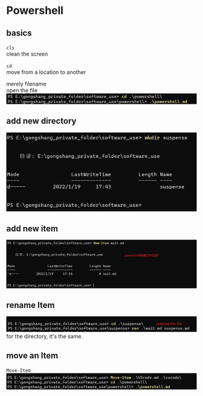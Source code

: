 # Powershell

## basics

`cls`  
clean the screen

`cd`  
move from a location to another

merely filename  
open the file
![cd file name and only filename](cd_filename_and_only_filename.png)

## add new directory

![new directory](New-directory.png)

## add new item

![New-Item](New-Item.png)

## rename Item

![rename](rename.png)
for the directory, it's the same.

## move an Item

`Move-Item`  
![move item](2022-01-19-18-07-39.png)